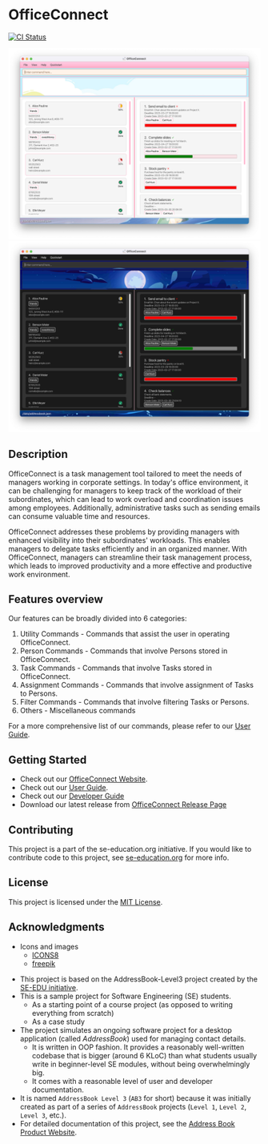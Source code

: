 # OfficeConnect

[![CI Status](https://github.com/AY2223S2-CS2103-F10-1/tp/workflows/Java%20CI/badge.svg)](https://github.com/AY2223S2-CS2103-F10-1/tp/actions)

![Ui](docs/images/Ui.png)
![Ui](docs/images/UiDark.png)

## Description
OfficeConnect is a task management tool tailored to meet the needs of managers working in corporate settings. 
In today's office environment, it can be challenging for managers to keep track of the workload of their subordinates,
which can lead to work overload and coordination issues among employees. Additionally, administrative tasks such as 
sending emails can consume valuable time and resources.

OfficeConnect addresses these problems by providing managers with enhanced visibility into their subordinates' 
workloads. This enables managers to delegate tasks efficiently and in an organized manner. With OfficeConnect, 
managers can streamline their task management process, which leads to improved productivity and a more effective 
and productive work environment.

## Features overview

Our features can be broadly divided into 6 categories:
1. Utility Commands - Commands that assist the user in operating OfficeConnect.
2. Person Commands - Commands that involve Persons stored in OfficeConnect.
3. Task Commands - Commands that involve Tasks stored in OfficeConnect.
4. Assignment Commands - Commands that involve assignment of Tasks to Persons.
5. Filter Commands - Commands that involve filtering Tasks or Persons.
6. Others - Miscellaneous commands 

For a more comprehensive list of our commands, please refer to our [User Guide](https://ay2223s2-cs2103-f10-1.github.io/tp/UserGuide). 


## Getting Started

- Check out our [OfficeConnect Website](https://ay2223s2-cs2103-f10-1.github.io/tp/).
- Check out our [User Guide](https://ay2223s2-cs2103-f10-1.github.io/tp/UserGuide).
- Check out our [Developer Guide](https://ay2223s2-cs2103-f10-1.github.io/tp/DeveloperGuide)
- Download our latest release from [OfficeConnect Release Page](https://github.com/AY2223S2-CS2103-F10-1/tp/releases)

## Contributing

This project is a part of the se-education.org initiative. If you would like to contribute code to this project, see [se-education.org](https://se-education.org#https://se-education.org/#contributing) for more info.

## License

This project is licensed under the [MIT License](LICENSE).

## Acknowledgments

- Icons and images
  - [ICONS8](https://icons8.com/)
  - [freepik](https://www.freepik.com/)


* This project is based on the AddressBook-Level3 project created by the [SE-EDU initiative](https://se-education.org).
* This is a sample project for Software Engineering (SE) students.
  * As a starting point of a course project (as opposed to writing everything from scratch)
  * As a case study
* The project simulates an ongoing software project for a desktop application (called _AddressBook_) used for managing contact details.
  * It is written in OOP fashion. It provides a reasonably well-written codebase that is bigger (around 6 KLoC) than what students usually write in beginner-level SE modules, without being overwhelmingly big.
  * It comes with a reasonable level of user and developer documentation.
* It is named `AddressBook Level 3` (`AB3` for short) because it was initially created as part of a series of `AddressBook` projects (`Level 1`, `Level 2`, `Level 3`, etc.).
* For detailed documentation of this project, see the [Address Book Product Website](https://se-education.org/addressbook-level3).
